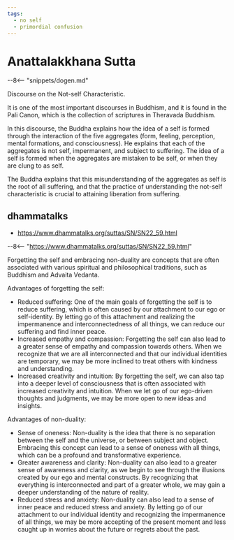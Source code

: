 ```yaml
---
tags:
  - no self
  - primordial confusion
---
```


# Anattalakkhana Sutta

--8<-- "snippets/dogen.md"

Discourse on the Not-self Characteristic.

It is one of the most important discourses in Buddhism, and it is found in the Pali Canon, which is the collection of scriptures in Theravada Buddhism.

In this discourse, the Buddha explains how the idea of a self is formed through the interaction of the five aggregates (form, feeling, perception, mental formations, and consciousness). He explains that each of the aggregates is not self, impermanent, and subject to suffering. The idea of a self is formed when the aggregates are mistaken to be self, or when they are clung to as self.

The Buddha explains that this misunderstanding of the aggregates as self is the root of all suffering, and that the practice of understanding the not-self characteristic is crucial to attaining liberation from suffering.

## dhammatalks

- <https://www.dhammatalks.org/suttas/SN/SN22_59.html>

--8<-- "https://www.dhammatalks.org/suttas/SN/SN22_59.html"

Forgetting the self and embracing non-duality are concepts that are often associated with various spiritual and philosophical traditions, such as Buddhism and Advaita Vedanta.

Advantages of forgetting the self:

- Reduced suffering: One of the main goals of forgetting the self is to reduce suffering, which is often caused by our attachment to our ego or self-identity. By letting go of this attachment and realizing the impermanence and interconnectedness of all things, we can reduce our suffering and find inner peace.
- Increased empathy and compassion: Forgetting the self can also lead to a greater sense of empathy and compassion towards others. When we recognize that we are all interconnected and that our individual identities are temporary, we may be more inclined to treat others with kindness and understanding.
- Increased creativity and intuition: By forgetting the self, we can also tap into a deeper level of consciousness that is often associated with increased creativity and intuition. When we let go of our ego-driven thoughts and judgments, we may be more open to new ideas and insights.

Advantages of non-duality:

- Sense of oneness: Non-duality is the idea that there is no separation between the self and the universe, or between subject and object. Embracing this concept can lead to a sense of oneness with all things, which can be a profound and transformative experience.
- Greater awareness and clarity: Non-duality can also lead to a greater sense of awareness and clarity, as we begin to see through the illusions created by our ego and mental constructs. By recognizing that everything is interconnected and part of a greater whole, we may gain a deeper understanding of the nature of reality.
- Reduced stress and anxiety: Non-duality can also lead to a sense of inner peace and reduced stress and anxiety. By letting go of our attachment to our individual identity and recognizing the impermanence of all things, we may be more accepting of the present moment and less caught up in worries about the future or regrets about the past.
